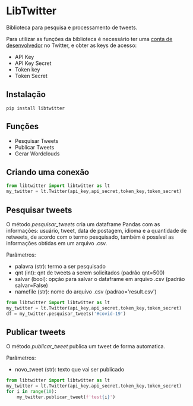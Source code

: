 LibTwitter
==========

Biblioteca para pesquisa e processamento de tweets.

Para utilizar as funções da biblioteca é necessário ter uma [conta de desenvolvedor](https://developer.twitter.com/en) no Twitter, e obter as keys de acesso:

- API Key
- API Key Secret
- Token key
- Token Secret

## Instalação

`pip install libtwitter`

## Funções

- Pesquisar Tweets
- Publicar Tweets
- Gerar Wordclouds

## Criando uma conexão

```python
from libtwitter import libtwitter as lt
my_twitter = lt.Twitter(api_key,api_secret,token_key,token_secret)
```

## Pesquisar tweets

O método *pesquisar_tweets* cria um dataframe  Pandas com as informações: usuário, tweet, data de postagem, idioma e a quantidade de retweets, de acordo com o termo pesquisado, também é possível as informações obtidas em um arquivo .csv.

Parâmetros:

- palavra (str): termo a ser pesquisado
- qnt (int): qnt de tweets a serem solicitados (padrão qnt=500)
- salvar (bool): opção para salvar o dataframe em arquivo .csv (padrão salvar=False)
- namefile (str): nome do arquivo .csv (padrao='result.csv')

```python
from libtwitter import libtwitter as lt
my_twitter = lt.Twitter(api_key,api_secret,token_key,token_secret)
df = my_twitter.pesquisar_tweets('#covid-19')
```

## Publicar tweets

O método *publicar_tweet* publica um tweet de forma automatica.

Parâmetros:

- novo_tweet (str): texto que vai ser publicado

```python
from libtwitter import libtwitter as lt
my_twitter = lt.Twitter(api_key,api_secret,token_key,token_secret)
for i in range(10):
	my_twitter.publicar_tweet(f'test{i}')
```